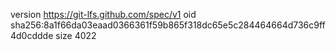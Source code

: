 version https://git-lfs.github.com/spec/v1
oid sha256:8a1f66da03eaad0366361f59b865f318dc65e5c284464664d736c9ff4d0cddde
size 4022
